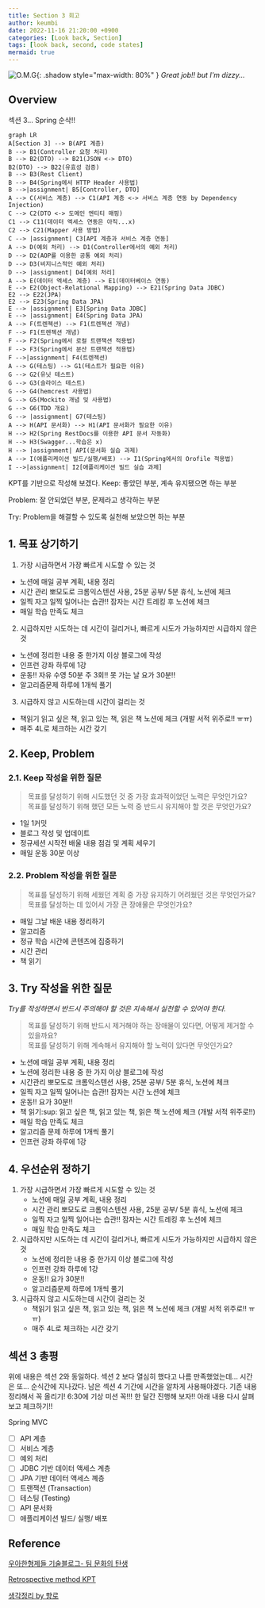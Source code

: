 ```yaml
---
title: Section 3 회고
author: keumbi
date: 2022-11-16 21:20:00 +0900
categories: [Look back, Section]
tags: [look back, second, code states]
mermaid: true
---
```


![O.M.G](https://media3.giphy.com/media/fYHYzEQIY91P7MyKVW/giphy.gif){: .shadow style="max-width: 80%" }
_Great job!! but I'm dizzy..._

## Overview
섹션 3... Spring 순삭!!

```mermaid
graph LR
A[Section 3] --> B(API 계층)
B --> B1(Controller 요청 처리)
B --> B2(DTO) --> B21(JSON <-> DTO)
B2(DTO) --> B22(유효성 검증)
B --> B3(Rest Client)
B --> B4(Spring에서 HTTP Header 사용법)
B -->|assignment| B5[Controller, DTO]
A --> C(서비스 계층) --> C1(API 계층 <-> 서비스 계층 연동 by Dependency Injection)
C --> C2(DTO <-> 도메인 엔티티 매핑)
C1 --> C11(데이터 엑세스 연동은 아직...x)
C2 --> C21(Mapper 사용 방법)
C --> |assignment| C3[API 계층과 서비스 계층 연동]
A --> D(예외 처리) --> D1(Controller에서의 예외 처리)
D --> D2(AOP를 이용한 공통 예외 처리)
D --> D3(비지니스적인 예외 처리)
D --> |assignment| D4[예외 처리]
A --> E(데이터 엑세스 계층) --> E1(데이터베이스 연동)
E --> E2(Object-Relational Mapping) --> E21(Spring Data JDBC)
E2 --> E22(JPA)
E2 --> E23(Spring Data JPA)
E --> |assignment| E3[Spring Data JDBC]
E --> |assignment| E4(Spring Data JPA)
A --> F(트렌젝션) --> F1(트렌젝션 개념)
F --> F1(트렌젝션 개념)
F --> F2(Spring에서 로컬 트랜잭션 적용법)
F --> F3(Spring에서 분산 트랜잭션 적용법)
F -->|assignment| F4(트렌젝션)
A --> G(테스팅) --> G1(테스트가 필요한 이유)
G --> G2(유닛 테스트)
G --> G3(슬라이스 테스트)
G --> G4(hemcrest 사용법)
G --> G5(Mockito 개념 및 사용법)
G --> G6(TDD 개요)
G --> |assignment| G7(테스팅)
A --> H(API 문서화) --> H1(API 문서화가 필요한 이유)
H --> H2(Spring RestDocs를 이용한 API 문서 자동화)
H --> H3(Swagger...학습은 x)
H --> |assignment| API(문서화 실습 과제)
A --> I(애플리케이션 빌드/실행/배포) --> I1(Spring에서의 Orofile 적용법)
I -->|assignment| I2[애플리케이션 빌드 실습 과제]
```

KPT를 기반으로 작성해 보겠다.
Keep: 좋았던 부분, 계속 유지됐으면 하는 부분

Problem: 잘 안되었던 부분, 문제라고 생각하는 부분

Try: Problem을 해결할 수 있도록 실천해 보았으면 하는 부분

## 1. 목표 상기하기
1. 가장 시급하면서 가장 빠르게 시도할 수 있는 것
  * 노션에 매일 공부 계획, 내용 정리
  * 시간 관리 뽀모도로 크롬익스텐션 사용, 25분 공부/ 5분 휴식, 노션에 체크
  * 일찍 자고 일찍 일어나는 습관!! 잠자는 시간 트레킹 후 노션에 체크
  * 매일 학습 만족도 체크
2. 시급하지만 시도하는 데 시간이 걸리거나, 빠르게 시도가 가능하지만 시급하지 않은 것
  * 노션에 정리한 내용 중 한가지 이상 블로그에 작성
  * 인프런 강좌 하루에 1강
  * 운동!! 자유 수영 50분 주 3회!! 못 가는 날 요가 30분!!
  * 알고리즘문제 하루에 1개씩 풀기
3. 시급하지 않고 시도하는데 시간이 걸리는 것
  * 책읽기 읽고 싶은 책, 읽고 있는 책, 읽은 책 노션에 체크 (개발 서적 위주로!! ㅠㅠ)
  * 매주 4L로 체크하는 시간 갖기


## 2. Keep, Problem
### 2.1. Keep 작성을 위한 질문
>목표를 달성하기 위해 시도했던 것 중 가장 효과적이었던 노력은 무엇인가요?<br>
>목표를 달성하기 위해 했던 모든 노력 중 반드시 유지해야 할 것은 무엇인가요?

* 1일 1커밋
* 블로그 작성 및 업데이트
* 정규세션 시작전 배울 내용 점검 및 계획 세우기
* 매일 운동 30분 이상

### 2.2. Problem 작성을 위한 질문
>목표를 달성하기 위해 세웠던 계획 중 가장 유지하기 어려웠던 것은 무엇인가요?<br>
>목표를 달성하는 데 있어서 가장 큰 장애물은 무엇인가요?


* 매일 그날 배운 내용 정리하기
* 알고리즘
* 정규 학습 시간에 콘텐츠에 집중하기
* 시간 관리
* 책 읽기


## 3. Try 작성을 위한 질문
*Try를 작성하면서 반드시 주의해야 할 것은 지속해서 실천할 수 있어야 한다.*

>목표를 달성하기 위해 반드시 제거해야 하는 장애물이 있다면, 어떻게 제거할 수 있을까요? <br>
>목표를 달성하기 위해 계속해서 유지해야 할 노력이 있다면 무엇인가요?

* 노션에 매일 공부 계획, 내용 정리
* 노션에 정리한 내용 중 한 가지 이상 블로그에 작성
* 시간관리 뽀모도로 크롬익스텐션 사용, 25분 공부/ 5분 휴식, 노션에 체크
* 일찍 자고 일찍 일어나는 습관!! 잠자는 시간 노션에 체크
* 운동!! 요가 30분!!
* 책 읽기:sup: 읽고 싶은 책, 읽고 있는 책, 읽은 책 노션에 체크 (개발 서적 위주로!!)
* 매일 학습 만족도 체크
* 알고리즘 문제 하루에 1개씩 풀기
* 인프런 강좌 하루에 1강




## 4. 우선순위 정하기
1. 가장 시급하면서 가장 빠르게 시도할 수 있는 것
   * 노션에 매일 공부 계획, 내용 정리
   * 시간 관리 뽀모도로 크롬익스텐션 사용, 25분 공부/ 5분 휴식, 노션에 체크
   * 일찍 자고 일찍 일어나는 습관!! 잠자는 시간 트레킹 후 노션에 체크
   * 매일 학습 만족도 체크
2. 시급하지만 시도하는 데 시간이 걸리거나, 빠르게 시도가 가능하지만 시급하지 않은 것
   * 노션에 정리한 내용 중 한가지 이상 블로그에 작성
   * 인프런 강좌 하루에 1강
   * 운동!! 요가 30분!!
   * 알고리즘문제 하루에 1개씩 풀기
3. 시급하지 않고 시도하는데 시간이 걸리는 것
   * 책읽기 읽고 싶은 책, 읽고 있는 책, 읽은 책 노션에 체크 (개발 서적 위주로!! ㅠㅠ)
   * 매주 4L로 체크하는 시간 갖기


## 섹션 3 총평
위에 내용은 섹션 2와 동일하다. 섹션 2 보다 열심히 했다고 나름 만족했었는데... 시간은 또... 순식간에 지나갔다.
남은 섹션 4 기간에 시간을 알차게 사용해야겠다. 기존 내용 정리해서 꼭 올리기! 6:30에 기상 미션 꼭!!! 한 달간 진행해 보자!!
아래 내용 다시 살펴보고 체크하기!!

Spring MVC
- [ ]  API 계층
- [ ]  서비스 계층
- [ ]  예외 처리
- [ ]  JDBC 기반 데이터 액세스 계층
- [ ]  JPA 기반 데이터 액세스 꼐층
- [ ]  트랜잭션 (Transaction)
- [ ]  테스팅 (Testing)
- [ ]  API 문서화
- [ ]  애플리케이션 빌드/ 실행/ 배포

## Reference
[우아한형제들 기술블로그- 팀 문화의 탄생](https://techblog.woowahan.com/2677/)

[Retrospective method KPT](https://code-artisan.io/retrospective-method-kpt/)

[생각정리 by 향로](https://jojoldu.tistory.com/302)
